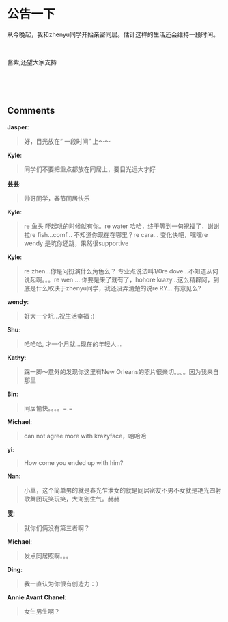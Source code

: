 # 公告一下

<div id="msgcns!9884D0A402622CB2!2227" class="bvMsg"><div>
<p>从今晚起，我和zhenyu同学开始亲密同居。估计这样的生活还会维持一段时间。</p>
<p> </p>
<p>酱紫,还望大家支持</p>
<p> </p>
<p> </p></div></div>

## Comments

**Jasper**:
> 好，目光放在“ 一段时间” 上～～

**Kyle**:
> 同学们不要把重点都放在同居上，要目光远大才好

**芸芸**:
> 帅哥同学，春节同居快乐

**Kyle**:
> re 鱼头  吓起哄的时候就有你。re water 哈哈，终于等到一句祝福了，谢谢拉re fish...comf... 不知道你现在在哪里？re cara... 变化快吧，嘿嘿re wendy 是坑你还跳，果然很supportive

**Kyle**:
> re zhen...你是问扮演什么角色么？ 专业点说法叫1/0re dove...不知道从何说起啊。。。re wen ... 你要是来了就有了，hohore krazy...这么精辟阿，到底是什么取决于zhenyu同学，我还没弄清楚的说re RY... 有意见么?

**wendy**:
> 好大一个坑...祝生活幸福 :)

**Shu**:
> 哈哈哈, 才一个月就...现在的年轻人...

**Kathy**:
> 踩一脚～意外的发现你这里有New Orleans的照片很亲切。。。。因为我来自那里

**Bin**:
> 同居愉快。。。。=.=

**Michael**:
> can not agree more with krazyface，哈哈哈

**yi**:
> How come you ended up with him?

**Nan**:
> 小草，这个简单男的就是春光乍泄女的就是同居密友不男不女就是艳光四射歌舞团玩笑玩笑，大海别生气。赫赫

**雯**:
> 就你们俩没有第三者啊？

**Michael**:
> 发点同居照啊。。。

**Ding**:
> 我一直认为你很有创造力：）

**Annie Avant Chanel**:
> 女生男生啊？

